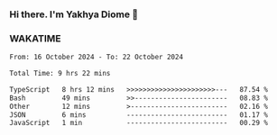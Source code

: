 ### Hi there. I'm Yakhya Diome 👋

### WAKATIME
<!--START_SECTION:waka-->

```txt
From: 16 October 2024 - To: 22 October 2024

Total Time: 9 hrs 22 mins

TypeScript   8 hrs 12 mins   >>>>>>>>>>>>>>>>>>>>>>---   87.54 %
Bash         49 mins         >>-----------------------   08.83 %
Other        12 mins         >------------------------   02.16 %
JSON         6 mins          -------------------------   01.17 %
JavaScript   1 min           -------------------------   00.29 %
```

<!--END_SECTION:waka-->
